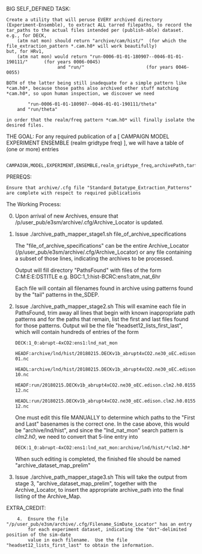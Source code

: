 
BIG SELF_DEFINED TASK:

	Create a utility that will peruse EVERY archived directory (Experiment-Ensemble), to extract ALL tarred filepaths, to record the tar_paths to the actual files intended per (publish-able) dataset.
	e.g., for DECK,
		(atm nat mon) should return "archive/cam/hist/"  (for which the file_extraction_pattern *.cam.h0* will work beautifully)
	but, for HRv1,
		(atm nat mon) would return "run-0006-01-01-180907--0046-01-01-190111/"		(for years 0006-0045)
				       and "run/"						(for years 0046-0055)

	BOTH of the latter being still inadequate for a simple pattern like *cam.h0*, because those paths also archived other stuff matching *cam.h0*, so upon human inspection, we discover we need

			"run-0006-01-01-180907--0046-01-01-190111/theta"
		and	"run/theta"

	in order that the realm/freq pattern *cam.h0* will finally isolate the desired files.


THE GOAL:
	For any required publication of a [ CAMPAIGN MODEL EXPERIMENT ENSEMBLE (realm gridtype freq) ], we will have a table of (one or more) entries

		CAMPAIGN,MODEL,EXPERIMENT,ENSEMBLE,realm_gridtype_freq,archivePath,tarfilePath+extractionPattern

PREREQS:

	Ensure that archive/.cfg file "Standard_Datatype_Extraction_Patterns" are complete with respect to required publications


The Working Process:

0.  Upon arrival of new Archives, ensure that /p/user_pub/e3sm/archive/.cfg/Archive_Locator is updated.

1.  Issue ./archive_path_mapper_stage1.sh file_of_archive_specifications

	The "file_of_archive_specifications" can be the entire Archive_Locator (/p/user_pub/e3sm/archive/.cfg/Archive_Locator)
	or any file containing a subset of those lines, indicating the archives to be processed.

	Output will fill directory "PathsFound" with files of the form
		C:M:E:E:DSTITLE
	e.g.
		BGC:1_1:hist-BCRC:ens1:atm_nat_6hr

	Each file will contain all filenames found in archive using patterns found by the "tail" patterns in the_SDEP.

2.  Issue ./archive_path_mapper_stage2.sh 
	This will examine each file in PathsFound, trim away all lines that begin with known inappropriate path patterns
	and for the paths that remain, list the first and last files found for those patterns.
	Output wil be the file "headset12_lists_first_last", which will contain hundreds of entries of the form

		DECK:1_0:abrupt-4xCO2:ens1:lnd_nat_mon
		    HEADF:archive/lnd/hist/20180215.DECKv1b_abrupt4xCO2.ne30_oEC.edison.clm2.h0.0001-01.nc
		    HEADL:archive/lnd/hist/20180215.DECKv1b_abrupt4xCO2.ne30_oEC.edison.clm2.h0.0156-10.nc
		    HEADF:run/20180215.DECKv1b_abrupt4xCO2.ne30_oEC.edison.clm2.h0.0155-12.nc
		    HEADL:run/20180215.DECKv1b_abrupt4xCO2.ne30_oEC.edison.clm2.h0.0155-12.nc

	One must edit this file MANUALLY to determine which paths to the "First and Last" basenames is the correct one.
	In the case above, this would be "archive/lnd/hist", and since the "lnd_nat_mon" search pattern is *clm2.h0*,
	we need to convert that 5-line entry into

		DECK:1_0:abrupt-4xCO2:ens1:lnd_nat_mon:archive/lnd/hist/*clm2.h0*

	When such editing is completed, the finished file should be named "archive_dataset_map_prelim"

3.  Issue ./archive_path_mapper_stage3.sh
	This will take the output from stage 3, "archive_dataset_map_prelim", together with the Archive_Locator,
	to insert the appropriate archive_path into the final listing of the Archive_Map.


EXTRA_CREDIT:

        4.  Ensure the file "/p/user_pub/e3sm/archive/.cfg/Filename_SimDate_Locator" has an entry
            for each experiment dataset, indicating the "dot"-delimited position of the sim-date
            value in each filename.  Use the file "headset12_lists_first_last" to obtain the information.



